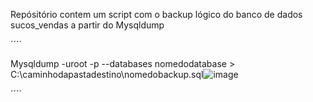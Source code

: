 Repósitório contem um script com o backup lógico do banco de dados sucos_vendas a partir do Mysqldump 

´´´´

Mysqldump -uroot -p --databases nomedodatabase > C:\caminhodapastadestino\nomedobackup.sql![image](https://user-images.githubusercontent.com/111831621/224864240-7f6a9d87-3b82-449c-98d6-acb4e071a093.png)


´´´´
